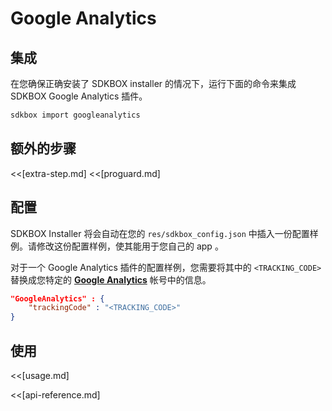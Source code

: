 <!--
Include Base: /Users/niteluo/Projects/store/doc/en/src/googleanalytics/v3-cpp
-->

# Google Analytics

## 集成
在您确保正确安装了 SDKBOX installer 的情况下，运行下面的命令来集成 SDKBOX Google Analytics 插件。
```bash
sdkbox import googleanalytics
```

## 额外的步骤
<<[extra-step.md]
<<[proguard.md]

## 配置
SDKBOX Installer 将会自动在您的 `res/sdkbox_config.json` 中插入一份配置样例。请修改这份配置样例，使其能用于您自己的 app 。

对于一个 Google Analytics 插件的配置样例，您需要将其中的 `<TRACKING_CODE>` 替换成您特定的 [__Google Analytics__](https://support.google.com/analytics/answer/1008080?hl=en) 帐号中的信息。
```json
"GoogleAnalytics" : {
    "trackingCode" : "<TRACKING_CODE>"
}
```

## 使用
<<[usage.md]

<<[api-reference.md]
